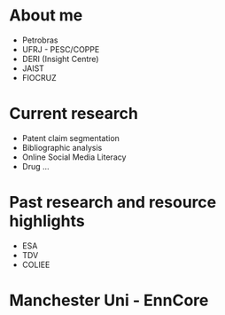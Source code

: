 # About me
* Petrobras
* UFRJ - PESC/COPPE
* DERI (Insight Centre)
* JAIST
* FIOCRUZ

# Current research
* Patent claim segmentation
* Bibliographic analysis
* Online Social Media Literacy
* Drug ...

# Past research and resource highlights
* ESA
* TDV
* COLIEE

# Manchester Uni - EnnCore
